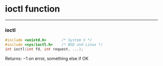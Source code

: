 # ioctl function

---

### ioctl

```c
#include <unistd.h>       /* System V */
#include <sys/ioctl.h>    /* BSD and Linux */
int ioctl(int fd, int request, ...);
```

Returns: −1 on error, something else if OK
